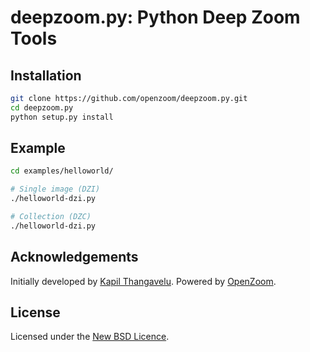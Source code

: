 # deepzoom.py: Python Deep Zoom Tools

## Installation

```bash
git clone https://github.com/openzoom/deepzoom.py.git
cd deepzoom.py
python setup.py install
```

## Example

```bash
cd examples/helloworld/

# Single image (DZI)
./helloworld-dzi.py

# Collection (DZC)
./helloworld-dzi.py
```

## Acknowledgements

Initially developed by [Kapil Thangavelu](mailto:kapil.foss@gmail.com).
Powered by [OpenZoom][].

## License

Licensed under the [New BSD Licence][bsd].


[bsd]: http://www.opensource.org/licenses/bsd-license.php
[iip]: http://iipimage.sourceforge.net/
[openzoom]: http://openzoom.org
[pil]: http://www.pythonware.com/products/pil
[pillow]: https://pillow.readthedocs.io/en/stable/installation.html#basic-installation
